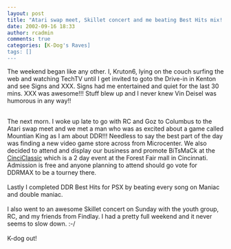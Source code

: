 ```yaml
---
layout: post
title: "Atari swap meet, Skillet concert and me beating Best Hits mix!!"
date: 2002-09-16 18:33
author: rcadmin
comments: true
categories: [K-Dog's Raves]
tags: []
---
```

The weekend began like any other. I, Kruton6, lying on the couch surfing the web and watching TechTV until I get invited to goto the Drive-in in Kenton and see Signs and XXX. Signs had me entertained and quiet for the last 30 mins. XXX was awesome!!! Stuff blew up and I never knew Vin Deisel was humorous in any way!!
<br />

<br />
The next morn. I woke up late to go with RC and Goz to Columbus to the Atari swap meet and we met a man who was as excited about a game called Mountian King as I am about DDR!!! Needless to say the best part of the day was finding a new video game store across from Microcenter. We also decided to attend and display our business and promote BiTsMaCk at the <A HREF="http://www.cinciclassic.com">CinciClassic</A> which is a 2 day event at the Forest Fair mall in Cincinnati. Admission is free and anyone planning to attend should go vote for DDRMAX to be a tourney there.
<br />

<br />
Lastly I completed DDR Best Hits for PSX by beating every song on Maniac and double maniac.
<br />

<br />
I also went to an awesome Skillet concert on Sunday with the youth group, RC, and my friends from Findlay. I had a pretty full weekend and it never seems to slow down. :-/
<br />

<br />
K-dog out!
